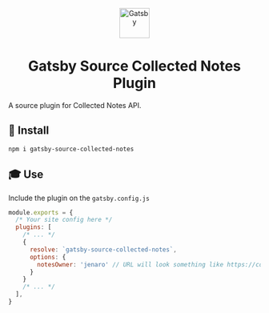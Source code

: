 <p align="center">
  <a href="https://www.gatsbyjs.org">
    <img alt="Gatsby" src="https://www.gatsbyjs.org/monogram.svg" width="60" />
  </a>
</p>
<h1 align="center">
  Gatsby Source Collected Notes Plugin
</h1>

A source plugin for Collected Notes API.

## 🚀 Install

```shell
npm i gatsby-source-collected-notes
```

## 🎓 Use

Include the plugin on the `gatsby.config.js`

```js
module.exports = {
  /* Your site config here */
  plugins: [
    /* ... */
    {
      resolve: `gatsby-source-collected-notes`,
      options: {
        notesOwner: 'jenaro' // URL will look something like https://collectednotes.com/jenaro.json
      }
    }
    /* ... */
  ],
}
```